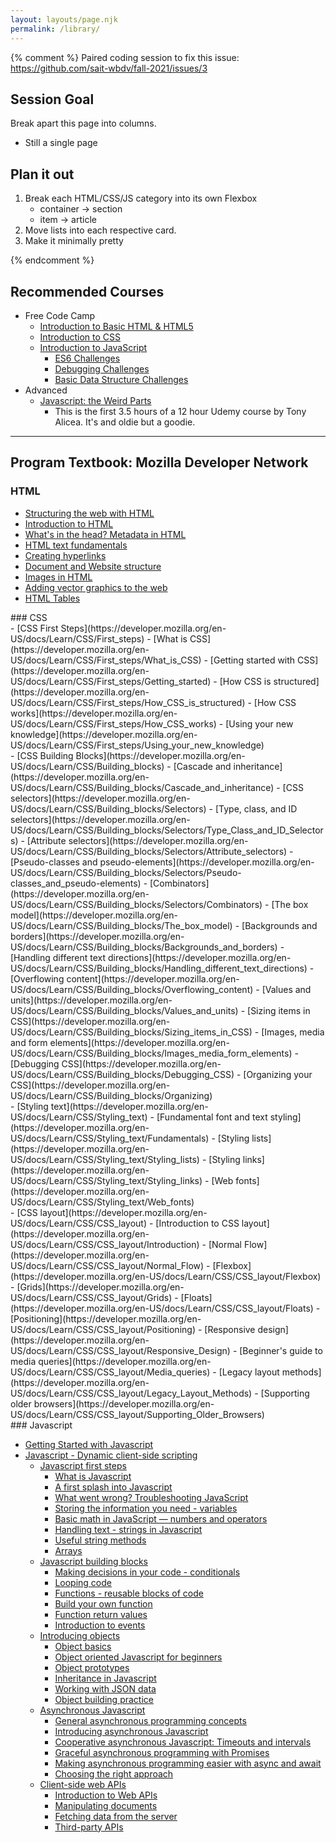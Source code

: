 ```yaml
---
layout: layouts/page.njk
permalink: /library/
---
```


{% comment %}
Paired coding session to fix this issue:
https://github.com/sait-wbdv/fall-2021/issues/3

## Session Goal

Break apart this page into columns.

- Still a single page

## Plan it out

1. Break each HTML/CSS/JS category into its own Flexbox
   - container -> section
   - item -> article
2. Move lists into each respective card.
3. Make it minimally pretty

{% endcomment %}

## Recommended Courses

- Free Code Camp
  - [Introduction to Basic HTML & HTML5](https://www.freecodecamp.org/learn/responsive-web-design/basic-html-and-html5/)
  - [Introduction to CSS](https://www.freecodecamp.org/learn/responsive-web-design/basic-css/)
  - [Introduction to JavaScript](https://www.freecodecamp.org/learn/javascript-algorithms-and-data-structures/basic-javascript/)
    - [ES6 Challenges](https://www.freecodecamp.org/learn/javascript-algorithms-and-data-structures/es6/)
    - [Debugging Challenges](https://www.freecodecamp.org/learn/javascript-algorithms-and-data-structures/debugging/)
    - [Basic Data Structure Challenges](https://www.freecodecamp.org/learn/javascript-algorithms-and-data-structures/basic-data-structures/)
- Advanced
  - [Javascript: the Weird Parts](https://www.youtube.com/watch?v=Bv_5Zv5c-Ts)
    - This is the first 3.5 hours of a 12 hour Udemy course by Tony Alicea. It's and oldie but a goodie.

---

## Program Textbook: Mozilla Developer Network

### HTML

- [Structuring the web with HTML](https://developer.mozilla.org/en-US/docs/Learn/HTML)
- [Introduction to HTML](https://developer.mozilla.org/en-US/docs/Learn/HTML/Introduction_to_HTML)
- [What's in the head? Metadata in HTML](https://developer.mozilla.org/en-US/docs/Learn/HTML/Introduction_to_HTML/The_head_metadata_in_HTML)
- [HTML text fundamentals](https://developer.mozilla.org/en-US/docs/Learn/HTML/Introduction_to_HTML/HTML_text_fundamentals)
- [Creating hyperlinks](https://developer.mozilla.org/en-US/docs/Learn/HTML/Introduction_to_HTML/Creating_hyperlinks)
- [Document and Website structure](https://developer.mozilla.org/en-US/docs/Learn/HTML/Introduction_to_HTML/Document_and_website_structure)
- [Images in HTML](https://developer.mozilla.org/en-US/docs/Learn/HTML/Multimedia_and_embedding/Images_in_HTML)
- [Adding vector graphics to the web](https://developer.mozilla.org/en-US/docs/Learn/HTML/Multimedia_and_embedding/Adding_vector_graphics_to_the_Web)
- [HTML Tables](https://developer.mozilla.org/en-US/docs/Learn/HTML/Tables)

<section>
### CSS
  <section>
    <article>
- [CSS First Steps](https://developer.mozilla.org/en-US/docs/Learn/CSS/First_steps)
  - [What is CSS](https://developer.mozilla.org/en-US/docs/Learn/CSS/First_steps/What_is_CSS)
  - [Getting started with CSS](https://developer.mozilla.org/en-US/docs/Learn/CSS/First_steps/Getting_started)
  - [How CSS is structured](https://developer.mozilla.org/en-US/docs/Learn/CSS/First_steps/How_CSS_is_structured)
  - [How CSS works](https://developer.mozilla.org/en-US/docs/Learn/CSS/First_steps/How_CSS_works)
  - [Using your new knowledge](https://developer.mozilla.org/en-US/docs/Learn/CSS/First_steps/Using_your_new_knowledge)
    </article>
    <article>
- [CSS Building Blocks](https://developer.mozilla.org/en-US/docs/Learn/CSS/Building_blocks)
  - [Cascade and inheritance](https://developer.mozilla.org/en-US/docs/Learn/CSS/Building_blocks/Cascade_and_inheritance)
  - [CSS selectors](https://developer.mozilla.org/en-US/docs/Learn/CSS/Building_blocks/Selectors)
    - [Type, class, and ID selectors](https://developer.mozilla.org/en-US/docs/Learn/CSS/Building_blocks/Selectors/Type_Class_and_ID_Selectors)
    - [Attribute selectors](https://developer.mozilla.org/en-US/docs/Learn/CSS/Building_blocks/Selectors/Attribute_selectors)
    - [Pseudo-classes and pseudo-elements](https://developer.mozilla.org/en-US/docs/Learn/CSS/Building_blocks/Selectors/Pseudo-classes_and_pseudo-elements)
    - [Combinators](https://developer.mozilla.org/en-US/docs/Learn/CSS/Building_blocks/Selectors/Combinators)
  - [The box model](https://developer.mozilla.org/en-US/docs/Learn/CSS/Building_blocks/The_box_model)
  - [Backgrounds and borders](https://developer.mozilla.org/en-US/docs/Learn/CSS/Building_blocks/Backgrounds_and_borders)
  - [Handling different text directions](https://developer.mozilla.org/en-US/docs/Learn/CSS/Building_blocks/Handling_different_text_directions)
  - [Overflowing content](https://developer.mozilla.org/en-US/docs/Learn/CSS/Building_blocks/Overflowing_content)
  - [Values and units](https://developer.mozilla.org/en-US/docs/Learn/CSS/Building_blocks/Values_and_units)
  - [Sizing items in CSS](https://developer.mozilla.org/en-US/docs/Learn/CSS/Building_blocks/Sizing_items_in_CSS)
  - [Images, media and form elements](https://developer.mozilla.org/en-US/docs/Learn/CSS/Building_blocks/Images_media_form_elements)
  - [Debugging CSS](https://developer.mozilla.org/en-US/docs/Learn/CSS/Building_blocks/Debugging_CSS)
  - [Organizing your CSS](https://developer.mozilla.org/en-US/docs/Learn/CSS/Building_blocks/Organizing)
    </article>
    <article>
- [Styling text](https://developer.mozilla.org/en-US/docs/Learn/CSS/Styling_text)
  - [Fundamental font and text styling](https://developer.mozilla.org/en-US/docs/Learn/CSS/Styling_text/Fundamentals)
  - [Styling lists](https://developer.mozilla.org/en-US/docs/Learn/CSS/Styling_text/Styling_lists)
  - [Styling links](https://developer.mozilla.org/en-US/docs/Learn/CSS/Styling_text/Styling_links)
  - [Web fonts](https://developer.mozilla.org/en-US/docs/Learn/CSS/Styling_text/Web_fonts)
    </article>
    <article>
- [CSS layout](https://developer.mozilla.org/en-US/docs/Learn/CSS/CSS_layout)
  - [Introduction to CSS layout](https://developer.mozilla.org/en-US/docs/Learn/CSS/CSS_layout/Introduction)
  - [Normal Flow](https://developer.mozilla.org/en-US/docs/Learn/CSS/CSS_layout/Normal_Flow)
  - [Flexbox](https://developer.mozilla.org/en-US/docs/Learn/CSS/CSS_layout/Flexbox)
  - [Grids](https://developer.mozilla.org/en-US/docs/Learn/CSS/CSS_layout/Grids)
  - [Floats](https://developer.mozilla.org/en-US/docs/Learn/CSS/CSS_layout/Floats)
  - [Positioning](https://developer.mozilla.org/en-US/docs/Learn/CSS/CSS_layout/Positioning)
  - [Responsive design](https://developer.mozilla.org/en-US/docs/Learn/CSS/CSS_layout/Responsive_Design)
  - [Beginner's guide to media queries](https://developer.mozilla.org/en-US/docs/Learn/CSS/CSS_layout/Media_queries)
  - [Legacy layout methods](https://developer.mozilla.org/en-US/docs/Learn/CSS/CSS_layout/Legacy_Layout_Methods)
  - [Supporting older browsers](https://developer.mozilla.org/en-US/docs/Learn/CSS/CSS_layout/Supporting_Older_Browsers)
    </article>
  </section>
</section>
### Javascript

- [Getting Started with Javascript](https://developer.mozilla.org/en-US/docs/Learn/Getting_started_with_the_web/Javascript_basics)
- [Javascript - Dynamic client-side scripting](https://developer.mozilla.org/en-US/docs/Learn/JavaScript)
  - [Javascript first steps](https://developer.mozilla.org/en-US/docs/Learn/JavaScript/First_steps)
    - [What is Javascript](https://developer.mozilla.org/en-US/docs/Learn/JavaScript/First_steps/What_is_JavaScript)
    - [A first splash into Javascript](https://developer.mozilla.org/en-US/docs/Learn/JavaScript/First_steps/A_first_splash)
    - [What went wrong? Troubleshooting JavaScript](https://developer.mozilla.org/en-US/docs/Learn/JavaScript/First_steps/What_went_wrong)
    - [Storing the information you need - variables](https://developer.mozilla.org/en-US/docs/Learn/JavaScript/First_steps/Variables)
    - [Basic math in JavaScript — numbers and operators](https://developer.mozilla.org/en-US/docs/Learn/JavaScript/First_steps/Math)
    - [Handling text - strings in Javascript](https://developer.mozilla.org/en-US/docs/Learn/JavaScript/First_steps/Strings)
    - [Useful string methods](https://developer.mozilla.org/en-US/docs/Learn/JavaScript/First_steps/Useful_string_methods)
    - [Arrays](https://developer.mozilla.org/en-US/docs/Learn/JavaScript/First_steps/Arrays)
  - [Javascript building blocks](https://developer.mozilla.org/en-US/docs/Learn/JavaScript/Building_blocks)
    - [Making decisions in your code - conditionals](https://developer.mozilla.org/en-US/docs/Learn/JavaScript/Building_blocks/conditionals)
    - [Looping code](https://developer.mozilla.org/en-US/docs/Learn/JavaScript/Building_blocks/Looping_code)
    - [Functions - reusable blocks of code](https://developer.mozilla.org/en-US/docs/Learn/JavaScript/Building_blocks/Functions)
    - [Build your own function](https://developer.mozilla.org/en-US/docs/Learn/JavaScript/Building_blocks/Build_your_own_function)
    - [Function return values](https://developer.mozilla.org/en-US/docs/Learn/JavaScript/Building_blocks/Return_values)
    - [Introduction to events](https://developer.mozilla.org/en-US/docs/Learn/JavaScript/Building_blocks/Events)
  - [Introducing objects](https://developer.mozilla.org/en-US/docs/Learn/JavaScript/Objects)
    - [Object basics](https://developer.mozilla.org/en-US/docs/Learn/JavaScript/Objects/Basics)
    - [Object oriented Javascript for beginners](https://developer.mozilla.org/en-US/docs/Learn/JavaScript/Objects/Object-oriented_JS)
    - [Object prototypes](https://developer.mozilla.org/en-US/docs/Learn/JavaScript/Objects/Object_prototypes)
    - [Inheritance in Javascript](https://developer.mozilla.org/en-US/docs/Learn/JavaScript/Objects/Inheritance)
    - [Working with JSON data](https://developer.mozilla.org/en-US/docs/Learn/JavaScript/Objects/JSON)
    - [Object building practice](https://developer.mozilla.org/en-US/docs/Learn/JavaScript/Objects/Object_building_practice)
  - [Asynchronous Javascript](https://developer.mozilla.org/en-US/docs/Learn/JavaScript/Asynchronous)
    - [General asynchronous programming concepts](https://developer.mozilla.org/en-US/docs/Learn/JavaScript/Asynchronous/Concepts)
    - [Introducing asynchronous Javascript](https://developer.mozilla.org/en-US/docs/Learn/JavaScript/Asynchronous/Introducing)
    - [Cooperative asynchronous Javascript: Timeouts and intervals](https://developer.mozilla.org/en-US/docs/Learn/JavaScript/Asynchronous/Timeouts_and_intervals)
    - [Graceful asynchronous programming with Promises](https://developer.mozilla.org/en-US/docs/Learn/JavaScript/Asynchronous/Promises)
    - [Making asynchronous programming easier with async and await](https://developer.mozilla.org/en-US/docs/Learn/JavaScript/Asynchronous/Async_await)
    - [Choosing the right approach](https://developer.mozilla.org/en-US/docs/Learn/JavaScript/Asynchronous/Choosing_the_right_approach)
  - [Client-side web APIs](https://developer.mozilla.org/en-US/docs/Learn/JavaScript/Client-side_web_APIs)
    - [Introduction to Web APIs](https://developer.mozilla.org/en-US/docs/Learn/JavaScript/Client-side_web_APIs/Introduction)
    - [Manipulating documents](https://developer.mozilla.org/en-US/docs/Learn/JavaScript/Client-side_web_APIs/Manipulating_documents)
    - [Fetching data from the server](https://developer.mozilla.org/en-US/docs/Learn/JavaScript/Client-side_web_APIs/Fetching_data)
    - [Third-party APIs](https://developer.mozilla.org/en-US/docs/Learn/JavaScript/Client-side_web_APIs/Third_party_APIs)
